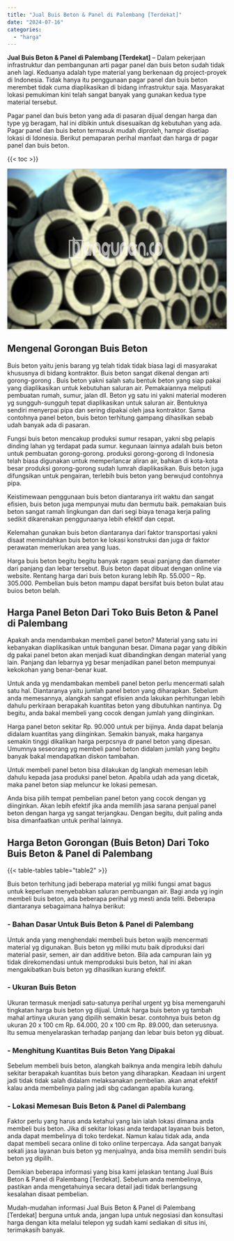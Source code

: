 ```yaml
---
title: "Jual Buis Beton & Panel di Palembang [Terdekat]"
date: "2024-07-16"
categories: 
  - "harga"
---
```


**Jual Buis Beton & Panel di Palembang \[Terdekat\]** – Dalam pekerjaan infrastruktur dan pembangunan arti pagar panel dan buis beton sudah tidak aneh lagi. Keduanya adalah type material yang berkenaan dg project-proyek di Indonesia. Tidak hanya itu penggunaan pagar panel dan buis beton merembet tidak cuma diaplikasikan di bidang infrastruktur saja. Masyarakat lokasi pemukiman kini telah sangat banyak yang gunakan kedua type material tersebut.

Pagar panel dan buis beton yang ada di pasaran dijual dengan harga dan type yg beragam, hal ini dibikin untuk disesuaikan dg kebutuhan yang ada. Pagar panel dan buis beton termasuk mudah diproleh, hampir disetiap lokasi di Idonesia. Berikut pemaparan perihal manfaat dan harga dr pagar panel dan buis beton.

{{< toc >}}

![Jual Buis Beton & Panel di Palembang [Terdekat]](/images/jual-panel-buis-beton-murah-61.png)

## Mengenal Gorongan Buis Beton

Buis beton yaitu jenis barang yg telah tidak tidak biasa lagi di masyarakat khususnya di bidang kontraktor. Buis beton sangat dikenal dengan arti gorong-gorong . Buis beton yakni salah satu bentuk beton yang siap pakai yang diaplikasikan untuk kebutuhan saluran air. Pemakaiannya meliputi pembuatan rumah, sumur, jalan dll. Beton yg satu ini yakni material moderen yg sungguh-sungguh tepat diaplikasikan untuk saluran air. Bentuknya sendiri menyerpai pipa dan sering dipakai oleh jasa kontraktor. Sama contohnya panel beton, buis beton terhitung gampang dihasilkan sebab udah banyak ada di pasaran.

Fungsi buis beton mencakup produksi sumur resapan, yakni sbg pelapis dinding lahan yg terdapat pada sumur. kegunaan lainnya adalah buis beton untuk pembuatan gorong-gorong. produksi gorong-gorong di Indonesia telah biasa digunakan untuk memperlancar aliran air, bahkan di kota-kota besar produksi gorong-gorong sudah lumrah diaplikasikan. Buis beton juga difungsikan untuk pengairan, terlebih buis beton yang berwujud contohnya pipa.

Keistimewaan penggunaan buis beton diantaranya irit waktu dan sangat efisien, buis beton juga mempunyai mutu dan bermutu baik. pemakaian buis beton sangat ramah lingkungan dan dari segi biaya tenaga kerja paling sedikit dikarenakan penggunaanya lebih efektif dan cepat.

Kelemahan gunakan buis beton diantaranya dari faktor transportasi yakni disaat memindahkan buis beton ke lokasi konstruksi dan juga dr faktor perawatan memerlukan area yang luas.

Harga buis beton begitu begitu banyak ragam seuai panjang dan diameter dari panjang dan lebar tersebut. Buis beton dapat dibuat dengan online via website. Rentang harga dari buis beton kurang lebih Rp. 55.000 – Rp. 305.000. Pembelian buis beton mampu dapat bersifat buis beton bulat atau buios beton belah.

## Harga Panel Beton Dari Toko Buis Beton & Panel di Palembang

Apakah anda mendambakan membeli panel beton? Material yang satu ini kebanyakan diaplikasikan untuk bangunan besar. Dimana pagar yang dibikin dg pakai panel beton akan menjadi kuat dibandingkan dengan material yang lain. Panjang dan lebarnya yg besar menjadikan panel beton mempunyai kekokohan yang benar-benar kuat.

Untuk anda yg mendambakan membeli panel beton perlu mencermati salah satu hal. Diantaranya yaitu jumlah panel beton yang diharapkan. Sebelum anda memesannya, alangkah sangat efisien anda lakukan perhitungan lebih dahulu perkiraan berapakah kuantitas beton yang dibutuhkan nantinya. Dg begitu, anda bakal membeli yang cocok dengan jumlah yang diinginkan.

Harga panel beton sekitar Rp. 90.000 untuk per bijinya. Anda dapat belanja didalam kuantitas yang diinginkan. Semakin banyak, maka harganya semakin tinggi dikalikan harga perpcsnya dr panel beton yang dipesan. Umumnya seseorang yg membeli panel beton didalam jumlah yang begitu banyak bakal mendapatkan diskon tambahan.

Untuk membeli panel beton bisa dilakukan dg langkah memesan lebih dahulu kepada jasa produksi panel beton. Apabila udah ada yang dicetak, maka panel beton siap meluncur ke lokasi pemesan.

Anda bisa pilih tempat pembelian panel beton yang cocok dengan yg diinginkan. Akan lebih efektif jika anda memilih jasa sarana penjual panel beton dengan harga yg sangat terjangkau. Dengan begitu, duit paling anda bisa dimanfaatkan untuk perihal lainnya.

## Harga Beton Gorongan (Buis Beton) Dari Toko Buis Beton & Panel di Palembang

{{< table-tables table="table2" >}}

Buis beton terhitung jadi beberapa material yg miliki fungsi amat bagus untuk keperluan menyebabkan saluran pembuangan air. Bagi anda yg ingin membeli buis beton, ada beberapa perihal yg mesti anda teliti. Beberapa diantaranya sebagaimana halnya berikut:

### \- Bahan Dasar Untuk Buis Beton & Panel di Palembang

Untuk anda yang menghendaki membeli buis beton wajib mencermati material yg digunakan. Buis beton yg miliki mutu baik diproduksi dari material pasir, semen, air dan additive beton. Bila ada campuran lain yg tidak direkomendasi untuk memproduksi buis beton, hal ini akan mengakibatkan buis beton yg dihasilkan kurang efektif.

### \- Ukuran Buis Beton

Ukuran termasuk menjadi satu-satunya perihal urgent yg bisa memengaruhi tingkatan harga buis beton yg dijual. Untuk harga buis beton yg tambah mahal artinya ukuran yang dipilih semakin besar. contohnya buis beton dg ukuran 20 x 100 cm Rp. 64.000, 20 x 100 cm Rp. 89.000, dan seterusnya. Itu semua menyelaraskan terhadap panjang dan lebar buis beton yg dibuat.

### \- Menghitung Kuantitas Buis Beton Yang Dipakai

Sebelum membeli buis beton, alangkah baiknya anda mengira lebih dahulu sekitar berapakah kuantitas buis beton yang diharapkan. Keadaan ini urgent jadi tidak tidak salah didalam melaksanakan pembelian. akan amat efektif kalau anda membelinya paling jadi sbg cadangan apabila kurang.

### \- Lokasi Memesan Buis Beton & Panel di Palembang

Faktor perlu yang harus anda ketahui yang lain ialah lokasi dimana anda membeli buis beton. Jika di sekitar lokasi anda terdapat layanan buis beton, anda dapat membelinya di toko terdekat. Namun kalau tidak ada, anda dapat membeli secara online di toko online terpercaya. Ada sangat banyak sekali jasa layanan buis beton yg menjualnya, anda bisa memilih sendiri buis beton yg dipilih.

Demikian beberapa informasi yang bisa kami jelaskan tentang Jual Buis Beton & Panel di Palembang \[Terdekat\]. Sebelum anda membelinya, pastikan anda mengetahuinya secara detail jadi tidak berlangsung kesalahan disaat pembelian.

Mudah-mudahan informasi Jual Buis Beton & Panel di Palembang \[Terdekat\] berguna untuk anda, jangan lupa untuk negosiasi dan konsultasi harga dengan kita melalui telepon yg sudah kami sediakan di situs ini, terimakasih banyak.
